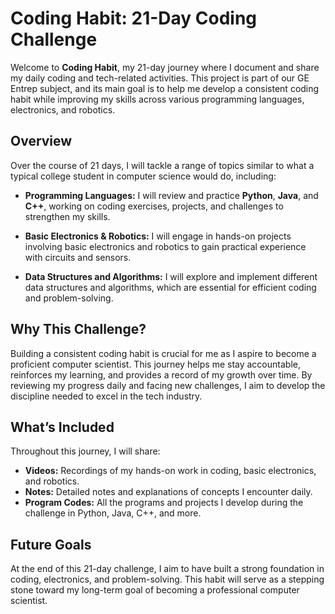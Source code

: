# Coding Habit: 21-Day Coding Challenge

Welcome to **Coding Habit**, my 21-day journey where I document and share my daily coding and tech-related activities. This project is part of our GE Entrep subject, and its main goal is to help me develop a consistent coding habit while improving my skills across various programming languages, electronics, and robotics.

## Overview

Over the course of 21 days, I will tackle a range of topics similar to what a typical college student in computer science would do, including:

- **Programming Languages:** I will review and practice **Python**, **Java**, and **C++**, working on coding exercises, projects, and challenges to strengthen my skills.
  
- **Basic Electronics & Robotics:** I will engage in hands-on projects involving basic electronics and robotics to gain practical experience with circuits and sensors.

- **Data Structures and Algorithms:** I will explore and implement different data structures and algorithms, which are essential for efficient coding and problem-solving.

## Why This Challenge?

Building a consistent coding habit is crucial for me as I aspire to become a proficient computer scientist. This journey helps me stay accountable, reinforces my learning, and provides a record of my growth over time. By reviewing my progress daily and facing new challenges, I aim to develop the discipline needed to excel in the tech industry.

## What’s Included

Throughout this journey, I will share:

- **Videos:** Recordings of my hands-on work in coding, basic electronics, and robotics.
- **Notes:** Detailed notes and explanations of concepts I encounter daily.
- **Program Codes:** All the programs and projects I develop during the challenge in Python, Java, C++, and more.

## Future Goals

At the end of this 21-day challenge, I aim to have built a strong foundation in coding, electronics, and problem-solving. This habit will serve as a stepping stone toward my long-term goal of becoming a professional computer scientist.

